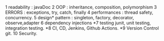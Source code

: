 1 readability : javaDoc
2 OOP : inheritance, composition, polymorphism
3 ERRORS : exceptions, try, catch, finally
4 performances : thread safety, concurrency.
5 design* pattern : singleton, factory, decorator, observe,adapter
6 dependency injections
*7 testing junit, unit testing, integration testing.
*8 CI, CD, Jenkins, Github Actions.
*9 Version Control git.
10 Security.
